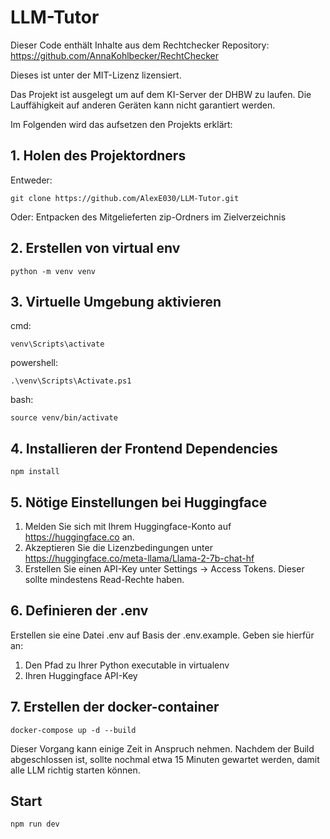 # LLM-Tutor

Dieser Code enthält Inhalte aus dem Rechtchecker Repository: https://github.com/AnnaKohlbecker/RechtChecker

Dieses ist unter der MIT-Lizenz lizensiert.

Das Projekt ist ausgelegt um auf dem KI-Server der DHBW zu laufen. Die Lauffähigkeit auf anderen Geräten kann nicht garantiert werden.

Im Folgenden wird das aufsetzen den Projekts erklärt:

## 1. Holen des Projektordners
Entweder:
```
git clone https://github.com/AlexE030/LLM-Tutor.git
```
Oder:
Entpacken des Mitgelieferten zip-Ordners im Zielverzeichnis

## 2. Erstellen von virtual env

```
python -m venv venv
```

## 3. Virtuelle Umgebung aktivieren

cmd:
```
venv\Scripts\activate
```

powershell:
```
.\venv\Scripts\Activate.ps1
```
bash:
```
source venv/bin/activate
```

## 4. Installieren der Frontend Dependencies
```
npm install 
```

## 5. Nötige Einstellungen bei Huggingface
1. Melden Sie sich mit Ihrem Huggingface-Konto auf https://huggingface.co an.
2. Akzeptieren Sie die Lizenzbedingungen unter https://huggingface.co/meta-llama/Llama-2-7b-chat-hf
3. Erstellen Sie einen API-Key unter Settings -> Access Tokens. Dieser sollte mindestens Read-Rechte haben.

## 6. Definieren der .env
Erstellen sie eine Datei .env auf Basis der .env.example.
Geben sie hierfür an:

1. Den Pfad zu Ihrer Python executable in virtualenv
2. Ihren Huggingface API-Key

## 7. Erstellen der docker-container
```
docker-compose up -d --build
```
Dieser Vorgang kann einige Zeit in Anspruch nehmen.
Nachdem der Build abgeschlossen ist, sollte nochmal etwa 15 Minuten gewartet werden, damit alle LLM richtig starten können.

## Start
```
npm run dev
```
